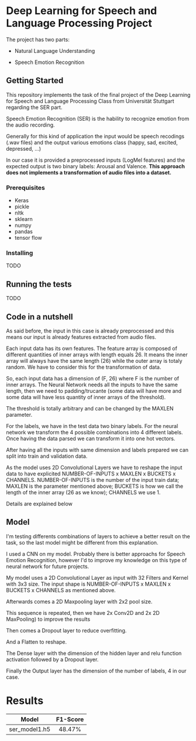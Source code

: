 # Deep Learning for Speech and Language Processing Project

The project has two parts:

* Natural Language Understanding

* Speech Emotion Recognition

## Getting Started

This repository implements the task of the final project of the Deep Learning for Speech and Language Processing Class from Universität Stuttgart regarding the SER part.

Speech Emotion Recognition (SER) is the hability to recognize emotion from the audio recording.

Generally for this kind of application the input would be speech recodings (.wav files) and the output various emotions class (happy, sad, excited, depressed, ...)

In our case it is provided a preprocessed inputs (LogMel features) and the expected output is two binary labels: Arousal and Valence. **This approach does not implements a transformation of audio files into a dataset.**

### Prerequisites

* Keras
* pickle
* nltk
* sklearn
* numpy
* pandas
* tensor flow

### Installing

TODO

## Running the tests

TODO


## Code in a nutshell

As said before, the input in this case is already preprocessed and this means our input is already features extracted from audio files.

Each input data has its own features. The feature array is composed of different quantities of inner arrays with length equals 26. It means the inner array will always have the same length (26) while the outer array is totaly random. We have to consider this for the transformation of data.

So, each input data has a dimension of (F, 26) where F is the number of inner arrays. The Neural Network needs all the inputs to have the same length, then we need to padding/trucante (some data will have more and some data will have less quantity of inner arrays of the threshold).

The threshold is totally arbitrary and can be changed by the MAXLEN parameter.

For the labels, we have in the test data two binary labels. For the neural network we transform the 4 possible combinations into 4 different labels. Once having the data parsed we can transform it into one hot vectors.

After having all the inputs with same dimension and labels prepared we can split into train and validation data.

As the model uses 2D Convolutional Layers we have to reshape the input data to  have explicited NUMBER-OF-INPUTS x MAXLEN x BUCKETS x CHANNELS. NUMBER-OF-INPUTS is the number of the input train data; MAXLEN is the parameter mentioned above; BUCKETS is how we call the length of the inner array (26 as we know); CHANNELS we use 1.

Details are explained below

## Model

I'm testing differents combinations of layers to achieve a better result on the task, so the last model might be different from this explanation.

I used a CNN on my model. Probably there is better approachs for Speech Emotion Recognition, however I'd to improve my knowledge on this type of neural network for future projects.

My model uses a 2D Convolutional Layer as input with 32 Filters and Kernel with 3x3 size. The input shape is NUMBER-OF-INPUTS x MAXLEN x BUCKETS x CHANNELS as mentioned above.

Afterwards comes a 2D Maxpooling layer with 2x2 pool size.

This sequence is repeated, then we have 2x Conv2D and 2x 2D MaxPooling) to improve the results

Then comes a Dropout layer to reduce overfitting.

And a Flatten to reshape.

The Dense layer with the dimension of the hidden layer and relu function activation followed by a Dropout layer.

Finally the Output layer has the dimension of the number of labels, 4 in our case.

# Results

| Model         | 	F1-Score    |
| ------------- |:-------------:|
| ser_model1.h5 | 48.47%        |


